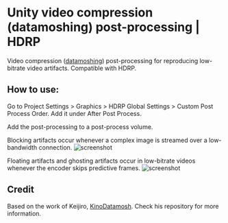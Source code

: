 # Unity video compression (datamoshing) post-processing | HDRP

Video compression ([datamoshing](https://en.wikipedia.org/wiki/Compression_artifact#Artistic_use)) post-processing for reproducing low-bitrate video artifacts. Compatible with HDRP.

## How to use:
Go to Project Settings > Graphics > HDRP Global Settings > Custom Post Process Order. Add it under After Post Process.

Add the post-processing to a post-process volume.

Blocking artifacts occur whenever a complex image is streamed over a low-bandwidth connection.
![screenshot](ball.gif)

Floating artifacts and ghosting artifacts occur in low-bitrate videos whenever the encoder skips predictive frames.
![screenshot](capsule.gif)

## Credit
Based on the work of Keijiro, [KinoDatamosh](https://github.com/keijiro/KinoDatamosh). Check his repository for more information.
